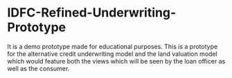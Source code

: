 # IDFC-Refined-Underwriting-Prototype
It is a demo prototype made for educational purposes. This is a prototype for the alternative credit underwriting model and the land valuation model which would feature both the views which will be seen by the loan officer as well as the consumer.
